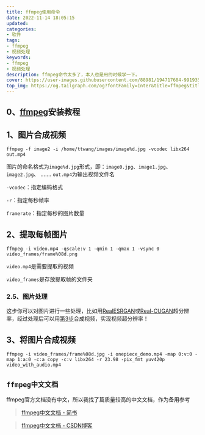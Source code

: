 ```yaml
---
title: ffmpeg使用命令
date: ‎2022‎-11-14 18:05:15
updated:
categories: 
- 软件
tags: 
- ffmpeg
- 视频处理
keywords:
- ffmpeg
- 视频处理
description: ffmpeg命令太多了，本人也是用的时候学一下。
cover: https://user-images.githubusercontent.com/88981/194717684-9919353b-8d51-4920-9980-3193fd895390.png
top_img: https://og.tailgraph.com/og?fontFamily=Inter&title=ffmpeg&titleTailwind=text-gray-800%20font-bold%20text-6xl&text=Play,%20record,%20convert,%20and%20stream%20audio%20and%20video&textTailwind=text-gray-700%20text-2xl%20mt-4&logoUrl=https%3A%2F%2Ffig.io%2Ficons%2Ffig.svg&logoTailwind=bg-transparent%20mx-auto%20mb-8%20h-16%20w-16&bgTailwind=bg-white&footerTailwind=text-teal-600
---
```


## 0、[ffmpeg](https://blog.csdn.net/HYEHYEHYE/article/details/122000352)安装教程

## 1、图片合成视频

```shell
ffmpeg -f image2 -i /home/ttwang/images/image%d.jpg -vcodec libx264 out.mp4
```

图片的命名格式为`image%d.jpg`形式，即：`image0.jpg`、`image1.jpg`、`image2.jpg`、 .......
`out.mp4`为输出视频文件名

`-vcodec`：指定编码格式

`-r`：指定每秒帧率

`framerate`：指定每秒的图片数量

## 2、提取每帧图片

```shell
ffmpeg -i video.mp4 -qscale:v 1 -qmin 1 -qmax 1 -vsync 0 video_frames/frame%08d.png
```

`video.mp4`是需要提取的视频

`video_frames`是存放提取帧的文件夹

### 2.5、图片处理

这步你可以对图片进行一些处理，比如用[RealESRGAN](https://github.com/xinntao/Real-ESRGAN)或[Real-CUGAN](https://github.com/bilibili/ailab)超分辨率，经过处理后可以用[第3步](#third)合成视频，实现视频超分辨率！

##  <a name="third">3、将图片合成视频</a>

```shell
ffmpeg -i video_frames/frame%08d.jpg -i onepiece_demo.mp4 -map 0:v:0 -map 1:a:0 -c:a copy -c:v libx264 -r 23.98 -pix_fmt yuv420p video_with_audio.mp4
```

## `ffmpeg中文文档`

ffmpeg官方文档没有中文，所以我找了篇质量较高的中文文档，作为备用参考

> [ffmpeg中文文档 - 简书](https://www.jianshu.com/p/da47b00c42ce)

> [ffmpeg中文文档 - CSDN博客](https://blog.csdn.net/xiayulengleng/article/details/125444466)

